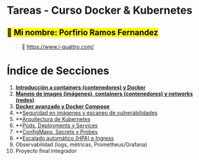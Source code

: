 # Tareas - Curso Docker & Kubernetes
## <mark>📘 Mi nombre: Porfirio Ramos Fernandez</mark>

> 🎯 https://www.i-quattro.com/

# Índice de Secciones

1. **[Introducción a containers (contenedores) y Docker](/Clase1/README.md)**
2. **[Manejo de images (imágenes), containers (contenedores) y networks (redes)](/Clase2/node/README.md)**
3. **[Docker avanzado y Docker Compose](/Clase3/README.md)**
4. **[Seguridad en imágenes y escaneo de vulnerabilidades](/Clase4/README.md)
5. **[Arquitectura de Kubernetes](/Clase5/README.md)
6. **[Pods, Deployments y Services](/Clase6/README.md)
7. **[ConfigMaps, Secrets y Probes](/Clase7/README.md)
8. **[Escalado automático (HPA) e Ingress](/Clase8/README.md)
9. Observabilidad (logs, métricas, Prometheus/Grafana)
10. Proyecto final integrador
